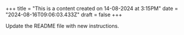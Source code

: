 +++
title = "This is a content created on 14-08-2024 at 3:15PM"
date = "2024-08-16T09:06:03.433Z"
draft = false
+++

  Update the README file with new instructions.
        